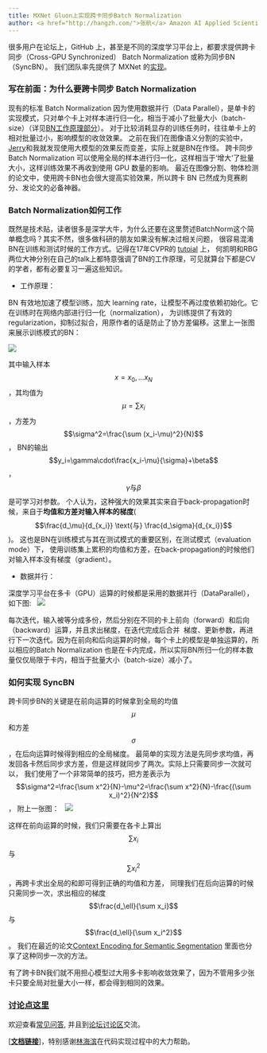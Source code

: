 ```yaml
---
title: MXNet Gluon上实现跨卡同步Batch Normalization
author: <a href="http://hangzh.com/">张航</a> Amazon AI Applied Scientist
---
```


很多用户在论坛上，GitHub 上，甚至是不同的深度学习平台上，都要求提供跨卡同步（Cross-GPU Synchronized） Batch Normalization 或称为同步BN （SyncBN）。
我们团队率先提供了 MXNet 的[实现](http://mxnet.incubator.apache.org/versions/master/api/python/gluon/contrib.html?highlight=syncbatchnorm#mxnet.gluon.contrib.nn.SyncBatchNorm)。

### 写在前面：为什么要跨卡同步 Batch Normalization
现有的标准 Batch Normalization 因为使用数据并行（Data Parallel），是单卡的实现模式，只对单个卡上对样本进行归一化，相当于减小了批量大小（batch-size）（详见[BN工作原理部分](#batch-normalization如何工作)）。
对于比较消耗显存的训练任务时，往往单卡上的相对批量过小，影响模型的收敛效果。
之前在我们在图像语义分割的实验中，[Jerry](http://zhongyuezhang.com/)和我就发现使用大模型的效果反而变差，实际上就是BN在作怪。
跨卡同步 Batch Normalization 可以使用全局的样本进行归一化，这样相当于‘增大‘了批量大小，这样训练效果不再收到使用 GPU 数量的影响。
最近在图像分割、物体检测的论文中，使用跨卡BN也会很大提高实验效果，所以跨卡 BN 已然成为竞赛刷分、发论文的必备神器。


### Batch Normalization如何工作
既然是技术贴，读者很多是深学大牛，为什么还要在这里赘述BatchNorm这个简单概念吗？其实不然，很多做科研的朋友如果没有解决过相关问题，
很容易混淆BN在训练和测试时候的工作方式。记得在17年CVPR的 [tutoial](http://deeplearning.csail.mit.edu/) 上，
何凯明和RBG两位大神分别在自己的talk上都特意强调了BN的工作原理，可见就算台下都是CV的学者，都有必要复习一遍这些知识。

- 工作原理：

BN 有效地加速了模型训练，加大 learning rate，让模型不再过度依赖初始化。它在训练时在网络内部进行归一化（normalization），
为训练提供了有效的 regularization，抑制过拟合，用原作者的话是防止了协方差偏移。这里上一张图来展示训练模式的BN：

![](http://hangzh.com/blog/images/bn1.png)

其中输入样本$$x={x_0,...x_N}$$，其均值为$$\mu=\sum x_i$$，方差为$$\sigma^2=\frac{\sum (x_i-\mu)^2}{N}$$，
BN的输出$$y_i=\gamma\cdot\frac{x_i-\mu}{\sigma}+\beta$$，$$\gamma\text{与}\beta$$是可学习对参数。
个人认为，这种强大的效果其实来自于back-propagation时候，来自于**均值和方差对输入样本的梯度**(
$$\frac{d_\mu}{d_{x_i}} \text{与} \frac{d_\sigma}{d_{x_i}}$$)。
这也是BN在训练模式与其在测试模式的重要区别，在测试模式（evaluation mode）下，
使用训练集上累积的均值和方差，在back-propagation的时候他们对输入样本没有梯度（gradient）。

- 数据并行：

深度学习平台在多卡（GPU）运算的时候都是采用的数据并行（DataParallel），如下图:
 
![](http://hangzh.com/blog/images/bn2.png)

每次迭代，输入被等分成多份，然后分别在不同的卡上前向（forward）和后向（backward）运算，并且求出梯度，在迭代完成后合并
 梯度、更新参数，再进行下一次迭代。因为在前向和后向运算的时候，每个卡上的模型是单独运算的，所以相应的Batch Normalization
也是在卡内完成，所以实际BN所归一化的样本数量仅仅局限于卡内，相当于批量大小（batch-size）减小了。

### 如何实现 SyncBN
跨卡同步BN的关键是在前向运算的时候拿到全局的均值$$\mu$$和方差$$\sigma$$，在后向运算时候得到相应的全局梯度。
最简单的实现方法是先同步求均值，再发回各卡然后同步求方差，但是这样就同步了两次。实际上只需要同步一次就可以，
我们使用了一个非常简单的技巧，把方差表示为$$\sigma^2=\frac{\sum x^2}{N}-\mu^2=\frac{\sum x^2}{N}-\frac{(\sum x_i)^2}{N^2}$$，
附上一张图：
  
![](http://hangzh.com/blog/images/bn3.png)
  
这样在前向运算的时候，我们只需要在各卡上算出$$\sum x_i$$与$$\sum x_i^2$$，再跨卡求出全局的和即可得到正确的均值和方差，
同理我们在后向运算的时候只需同步一次，求出相应的梯度$$\frac{d_\ell}{\sum x_i}$$与$$\frac{d_\ell}{\sum x_i^2}$$。
我们在最近的论文[Context Encoding for Semantic Segmentation](https://arxiv.org/pdf/1803.08904.pdf)
里面也分享了这种同步一次的方法。

有了跨卡BN我们就不用担心模型过大用多卡影响收敛效果了，因为不管用多少张卡只要全局对批量大小一样，都会得到相同的效果。


### [讨论点这里](https://discuss.gluon.ai/t/topic/1156)
欢迎查看[常见问答](https://github.com/zhanghang1989/MXNet-Gluon-SyncBN/blob/master/ChineseQA.md),
并且到[论坛讨论区](https://discuss.gluon.ai/t/topic/1156)交流。

[**[文档链接](http://mxnet.incubator.apache.org/versions/master/api/python/gluon/contrib.html?highlight=syncbatchnorm#mxnet.gluon.contrib.nn.SyncBatchNorm)**]，特别感谢[林海滨](https://github.com/eric-haibin-lin)在代码实现过程中的大力帮助。
